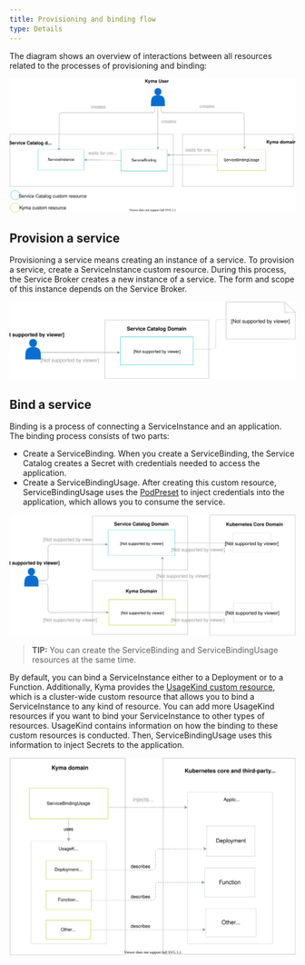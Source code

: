 ```yaml
---
title: Provisioning and binding flow
type: Details
---
```


The diagram shows an overview of interactions between all resources related to the processes of provisioning and binding:

![Provisioning and binding](./assets/provisioning-and-binding.svg)

## Provision a service

Provisioning a service means creating an instance of a service. To provision a service, create a ServiceInstance custom resource. During this process, the Service Broker creates a new instance of a service. The form and scope of this instance depends on the Service Broker.

![Provisioning](./assets/provisioning.svg)

## Bind a service

Binding is a process of connecting a ServiceInstance and an application. The binding process consists of two parts:

- Create a ServiceBinding. When you create a ServiceBinding, the Service Catalog creates a Secret with credentials needed to access the application.
- Create a ServiceBindingUsage. After creating this custom resource, ServiceBindingUsage uses the [PodPreset](https://kubernetes.io/docs/concepts/workloads/pods/podpreset/) to inject credentials into the application, which allows you to consume the service.

![Binding](./assets/binding.svg)

> **TIP:** You can create the ServiceBinding and ServiceBindingUsage resources at the same time.


By default, you can bind a ServiceInstance either to a Deployment or to a Function. Additionally, Kyma provides the
[UsageKind custom resource](#custom-resource-usage-kind), which is a cluster-wide custom resource that allows you to bind a ServiceInstance to any kind of resource. You can add more UsageKind resources if you want to bind your ServiceInstance to other types of resources. UsageKind contains information on how the binding to these custom resources is conducted. Then, ServiceBindingUsage uses this information to inject Secrets to the application.

![UsageKind](./assets/usagekind.svg)
